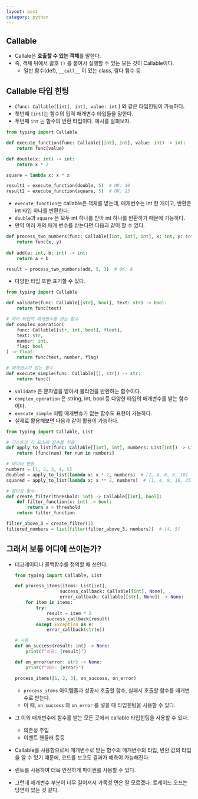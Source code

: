 ```yaml
---
layout: post
category: python
---
```


## Callable

- Callale은 **호출할 수 있는 객체**를 말한다.
- 즉, 객체 뒤에서 괄호 `()` 를 붙여서 실행할 수 있는 모든 것이 Callable이다.
    - 일반 함수(def), `__call__` 이 있는 class, 람다 함수 등

## Callable 타입 힌팅

- (`func: Callable[[int], int], value: int` ) 와 같은 타입힌팅이 가능하다.
- 첫번째 `[int]`는 함수의 입력 매개변수 타입들을 말한다.
- 두번째 `int` 는 함수의 반환 타입이다. 예시를 살펴보자.

```python
from typing import Callable

def execute_function(func: Callable[[int], int], value: int) -> int:
    return func(value)

def double(x: int) -> int:
    return x * 2

square = lambda x: x * x

result1 = execute_function(double, 5)  # OK: 10
result2 = execute_function(square, 5)  # OK: 25
```

- `execute_function`는 callable은 객체를 받는데, 매개변수는 int 한 개이고, 반환은 int 타입 하나를 반환한다.
- `double`과 `square` 은 모두 int 하나를 받아 int 하나를 반환하기 때문에 가능하다.
- 만약 여러 개의 매개 변수를 받는다면 다음과 같이 할 수 있다.

```python
def process_two_numbers(func: Callable[[int, int], int], x: int, y: int) -> int:
    return func(x, y)
 
def add(a: int, b: int) -> int:
    return a + b

result = process_two_numbers(add, 5, 3)  # OK: 8
```

- 다양한 타입 또한 표기할 수 있다.

```python
from typing import Callable

def validate(func: Callable[[str], bool], text: str) -> bool:
    return func(text)

# 여러 타입의 매개변수를 받는 함수
def complex_operation(
    func: Callable[[str, int, bool], float],
    text: str,
    number: int,
    flag: bool
) -> float:
    return func(text, number, flag)

# 매개변수가 없는 함수
def execute_simple(func: Callable[[], str]) -> str:
    return func()

```

- `validate` 은 문자열을 받아서 불리언을 반환하는 함수이다.
- `complex_operation` 은 string, int, bool 등 다양한 타입의 매개변수를 받는 함수이다.
- `execute_simple` 처럼 매개변슈가 없는 함수도 표현이 가능하다.
- 실제로 활용해보면 다음과 같이 활용이 가능하다.

```python
from typing import Callable, List

# 리스트의 각 요소에 함수를 적용
def apply_to_list(func: Callable[[int], int], numbers: List[int]) -> List[int]:
    return [func(num) for num in numbers]

# 데이터 변환
numbers = [1, 2, 3, 4, 5]
doubled = apply_to_list(lambda x: x * 2, numbers)  # [2, 4, 6, 8, 10]
squared = apply_to_list(lambda x: x ** 2, numbers)  # [1, 4, 9, 16, 25]

# 필터링 함수
def create_filter(threshold: int) -> Callable[[int], bool]:
    def filter_function(x: int) -> bool:
        return x > threshold
    return filter_function

filter_above_3 = create_filter(3)
filtered_numbers = list(filter(filter_above_3, numbers))  # [4, 5]
```

## 그래서 보통 어디에 쓰이는가?

- 데코레이터나 콜백함수를 정의할 때 쓰인다.
    
    ```python
    from typing import Callable, List
    
    def process_items(items: List[int], 
                     success_callback: Callable[[int], None],
                     error_callback: Callable[[str], None]) -> None:
        for item in items:
            try:
                result = item * 2
                success_callback(result)
            except Exception as e:
                error_callback(str(e))
    
    # 사용
    def on_success(result: int) -> None:
        print(f"성공: {result}")
    
    def on_error(error: str) -> None:
        print(f"에러: {error}")
    
    process_items([1, 2, 3], on_success, on_error)
    ```
    
    - `process_items` 아이템들과 성공시 호출할 함수, 실패시 호출할 함수를 매개변수로 받는다.
    - 이 때, `on_success` 와 `on_error` 를 넣을 때 타입힌팅을 사용할 수 있다.
- 그 이외 매개변수에 함수를 받는 모든 곳에서 callable 타입힌팅을 사용할 수 있다.
    - 의존성 주입
    - 이벤트 핸들러 등등
- Callable를 사용함으로써 매개변수로 받는 함수의 매개변수의 타입, 반환 값의 타입을 알 수 있기 때문에, 코드를 보고도 결과가 예측이 가능해진다.
- 린트를 사용하여 더욱 안전하게 파이썬를 사용할 수 있다.
- 그런데 매개변수 부분이 너무 길어져서 가독성 면은 잘 모르겠다. 트레이드 오프는 당연히 있는 것 같다.